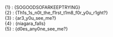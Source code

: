 {1} : {SOGOODSOFARKEEPTRYING} <br/> 
{2} : {Th1s_1s_n0t_the_f1rst_t1m8_f0r_y0u_r1ght?} <br/>
{3} : {ar3_y0u_see_me?} <br/>
{4} : {niagara_falls} <br/> 
{5} : {d0es_any0ne_see_me?} <br/>